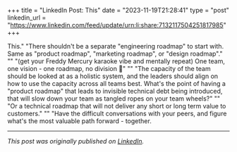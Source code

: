 +++
title = "LinkedIn Post: This"
date = "2023-11-19T21:28:41"
type = "post"
linkedin_url = "https://www.linkedin.com/feed/update/urn:li:share:7132117504251817985"
+++

This."
"There shouldn't be a separate "engineering roadmap" to start with. Same as "product roadmap", "marketing roadmap", or "design roadmap"."
""
"(get your Freddy Mercury karaoke vibe and mentally repeat) One team, one vision - one roadmap, no division 🎸"
""
"The capacity of the team should be looked at as a holistic system, and the leaders should align on how to use the capacity across all teams best. What's the point of having a "product roadmap" that leads to invisible technical debt being introduced, that will slow down your team as tangled ropes on your team wheels?"
""
"Or a technical roadmap that will not deliver any short or long term value to customers."
""
"Have the difficult conversations with your peers, and figure what's the most valuable path forward - together.

---

*This post was originally published on [LinkedIn](https://www.linkedin.com/in/adrianmoreno/recent-activity/all/).*